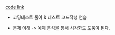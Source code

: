 [code link](https://github.com/GyeomFka/test-code.git)
  - 코딩테스트 풀이 & 테스트 코드작성 연습


 - 문제 이해 -> 예제 분석을 통해 시각화도 도움이 된다.
